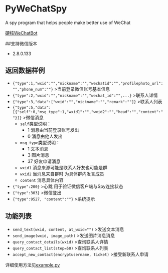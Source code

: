 # PyWeChatSpy
A spy program that helps people make better use of WeChat

[硬核WeChatBot](https://zhuanlan.zhihu.com/p/118674498)

##支持微信版本
* 2.8.0.133

## 返回数据样例
* `{"type":1,"wxid":"","nickname":"","wechatid":"","profilephoto_url":"","phone_num":""}`  >当前登录微信账号基本信息
* `{"type":2,"wxid":"","nickname":"","wechat_id":"",...}`  >联系人详情
* `{"type":3,"data":["wxid":"","nickname":"","remark":""]}`  >联系人列表
* `{"type":5,"data":[{"self":0,"msg_type":1,"wxid1":"","wxid2":"","head":"","content":""}]}`  >微信消息 
  * `self`类型说明：
    * 1 消息由当前登录账号发出
    * 0 消息由他人发出
  * `msg_type`类型说明：
    * 1 文本消息
    * 3 图片消息
    * 37 好友申请消息
  * `wxid1` 消息来源可能是联系人好友也可能是群
  * `wxid2` 当消息来自群时 为具体群内发言成员
  * `content` 消息具体内容
* `{"type":200}`  >心跳 用于验证微信客户端与Spy连接状态
* `{"type":303}`  >微信登出
* `{"type":9527, "content":""}`  >系统提示

## 功能列表
* `send_text(wxid, content, at_wxid="")` >发送文本消息
* `send_image(wxid, image_path)` >发送图片消息消息
* `query_contact_details(wxid)` >查询联系人详情
* `query_contact_list(step=50)` >查询联系人列表
* `accept_new_contact(encryptusername, ticket)` >接受新联系人申请

详细使用方法见[example.py](https://github.com/veikai/PyWeChatSpy/blob/master/example.py)